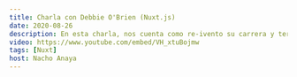 ```yaml
---
title: Charla con Debbie O'Brien (Nuxt.js)
date: 2020-08-26
description: En esta charla, nos cuenta como re-ivento su carrera y termino trabajando en Nuxt, nos habla de su trabajo, consejos para empezar y contesta todas nuestras preguntas sobre el framework. Que es? Para que sirve? Cuando usarlo? Como llevarlo a produccion?
video: https://www.youtube.com/embed/VH_xtuBojmw
tags: [Nuxt]
host: Nacho Anaya
---
```

